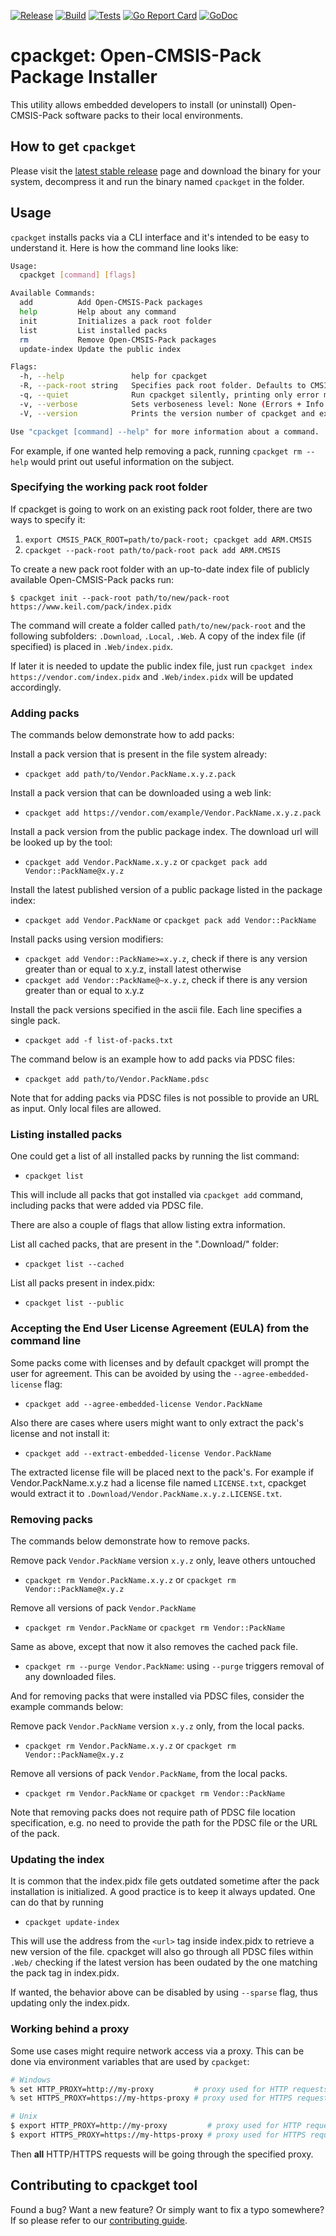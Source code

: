 [![Release](https://github.com/open-cmsis-pack/cpackget/actions/workflows/release.yml/badge.svg)](https://github.com/Open-CMSIS-Pack/cpackget/actions/workflows/release.yml)
[![Build](https://github.com/open-cmsis-pack/cpackget/actions/workflows/build.yml/badge.svg)](https://github.com/open-cmsis-pack/cpackget/actions/workflows/build.yml/badge.svg)
[![Tests](https://github.com/open-cmsis-pack/cpackget/actions/workflows/test.yml/badge.svg)](https://github.com/open-cmsis-pack/cpackget/actions/workflows/test.yml/badge.svg)
[![Go Report Card](https://goreportcard.com/badge/github.com/open-cmsis-pack/cpackget)](https://goreportcard.com/report/github.com/open-cmsis-pack/cpackget)
[![GoDoc](https://godoc.org/github.com/open-cmsis-pack/cpackget?status.svg)](https://godoc.org/github.com/open-cmsis-pack/cpackget)

# cpackget: Open-CMSIS-Pack Package Installer

This utility allows embedded developers to install (or uninstall) Open-CMSIS-Pack software packs to their local environments.

## How to get `cpackget`

Please visit the [latest stable release](https://github.com/Open-CMSIS-Pack/cpackget/releases/latest) page and download the binary for your system, decompress it and run the binary named `cpackget` in the folder.

## Usage

`cpackget` installs packs via a CLI interface and it's intended to be easy to understand it. Here is how the command line looks like:

```bash
Usage:
  cpackget [command] [flags]

Available Commands:
  add          Add Open-CMSIS-Pack packages
  help         Help about any command
  init         Initializes a pack root folder
  list         List installed packs
  rm           Remove Open-CMSIS-Pack packages
  update-index Update the public index

Flags:
  -h, --help               help for cpackget
  -R, --pack-root string   Specifies pack root folder. Defaults to CMSIS_PACK_ROOT environment variable
  -q, --quiet              Run cpackget silently, printing only error messages
  -v, --verbose            Sets verboseness level: None (Errors + Info + Warnings), -v (all + Debugging). Specify "-q" for no messages
  -V, --version            Prints the version number of cpackget and exit

Use "cpackget [command] --help" for more information about a command.
```

For example, if one wanted help removing a pack, running `cpackget rm --help` would print out useful information on the subject.


### Specifying the working pack root folder

If cpackget is going to work on an existing pack root folder, there are two ways to specify it:

1. `export CMSIS_PACK_ROOT=path/to/pack-root; cpackget add ARM.CMSIS`
2. `cpackget --pack-root path/to/pack-root pack add ARM.CMSIS`

To create a new pack root folder with an up-to-date index file of publicly available Open-CMSIS-Pack packs run:

```
$ cpackget init --pack-root path/to/new/pack-root https://www.keil.com/pack/index.pidx
```

The command will create a folder called `path/to/new/pack-root` and the following subfolders: `.Download`, `.Local`, `.Web`.
A copy of the index file (if specified) is placed in `.Web/index.pidx`.

If later it is needed to update the public index file, just run `cpackget index https://vendor.com/index.pidx` and
`.Web/index.pidx` will be updated accordingly.


### Adding packs

The commands below demonstrate how to add packs:

Install a pack version that is present in the file system already:
* `cpackget add path/to/Vendor.PackName.x.y.z.pack`

Install a pack version that can be downloaded using a web link:
* `cpackget add https://vendor.com/example/Vendor.PackName.x.y.z.pack`

Install a pack version from the public package index. The download url will be looked up by the tool:
* `cpackget add Vendor.PackName.x.y.z` or `cpackget pack add Vendor::PackName@x.y.z`

Install the latest published version of a public package listed in the package index:
* `cpackget add Vendor.PackName` or `cpackget pack add Vendor::PackName`

Install packs using version modifiers:
* `cpackget add Vendor::PackName>=x.y.z`, check if there is any version greater than or equal to x.y.z, install latest otherwise
* `cpackget add Vendor::PackName@~x.y.z`, check if there is any version greater than or equal to x.y.z 

Install the pack versions specified in the ascii file. Each line specifies a single pack.
* `cpackget add -f list-of-packs.txt`

The command below is an example how to add packs via PDSC files:
* `cpackget add path/to/Vendor.PackName.pdsc`

Note that for adding packs via PDSC files is not possible to provide an URL as input. Only local files are allowed.

### Listing installed packs

One could get a list of all installed packs by running the list command:
* `cpackget list`

This will include all packs that got installed via `cpackget add` command, including packs
that were added via PDSC file.

There are also a couple of flags that allow listing extra information.

List all cached packs, that are present in the ".Download/" folder:
* `cpackget list --cached`

List all packs present in index.pidx:
* `cpackget list --public`

### Accepting the End User License Agreement (EULA) from the command line

Some packs come with licenses and by default cpackget will prompt the user for agreement. This can be avoided
by using the `--agree-embedded-license` flag:

* `cpackget add --agree-embedded-license Vendor.PackName`

Also there are cases where users might want to only extract the pack's license and not install it:

* `cpackget add --extract-embedded-license Vendor.PackName`

The extracted license file will be placed next to the pack's. For example if Vendor.PackName.x.y.z had a license file
named `LICENSE.txt`, cpackget would extract it to `.Download/Vendor.PackName.x.y.z.LICENSE.txt`.

### Removing packs

The commands below demonstrate how to remove packs.

Remove pack `Vendor.PackName` version `x.y.z` only, leave others untouched
* `cpackget rm Vendor.PackName.x.y.z` or `cpackget rm Vendor::PackName@x.y.z`

Remove all versions of pack `Vendor.PackName`
* `cpackget rm Vendor.PackName` or `cpackget rm Vendor::PackName`

Same as above, except that now it also removes the cached pack file.
* `cpackget rm --purge Vendor.PackName`: using `--purge` triggers removal of any downloaded files.

And for removing packs that were installed via PDSC files, consider the example commands below:

Remove pack `Vendor.PackName` version `x.y.z` only, from the local packs.
* `cpackget rm Vendor.PackName.x.y.z` or `cpackget rm Vendor::PackName@x.y.z`

Remove all versions of pack `Vendor.PackName`, from the local packs.
* `cpackget rm Vendor.PackName` or `cpackget rm Vendor::PackName`

Note that removing packs does not require path of PDSC file location specification, e.g. no need to provide the path for the PDSC file or the URL of the pack.

### Updating the index

It is common that the index.pidx file gets outdated sometime after the pack installation is initialized.
A good practice is to keep it always updated. One can do that by running
* `cpackget update-index`

This will use the address from the `<url>` tag inside index.pidx to retrieve a new version of the file.
cpackget will also go through all PDSC files within `.Web/` checking if the latest version has been
oudated by the one matching the pack tag in index.pidx.

If wanted, the behavior above can be disabled by using `--sparse` flag, thus updating only the index.pidx.

### Working behind a proxy

Some use cases might require network access via a proxy. This can be done via environment variables that are used
by `cpackget`:

```bash
# Windows
% set HTTP_PROXY=http://my-proxy         # proxy used for HTTP requests
% set HTTPS_PROXY=https://my-https-proxy # proxy used for HTTPS requests

# Unix
$ export HTTP_PROXY=http://my-proxy         # proxy used for HTTP requests
$ export HTTPS_PROXY=https://my-https-proxy # proxy used for HTTPS requests
```

Then **all** HTTP/HTTPS requests will be going through the specified proxy.

## Contributing to cpackget tool

Found a bug? Want a new feature? Or simply want to fix a typo somewhere? If so please refer to our [contributing guide](CONTRIBUTING.md).
